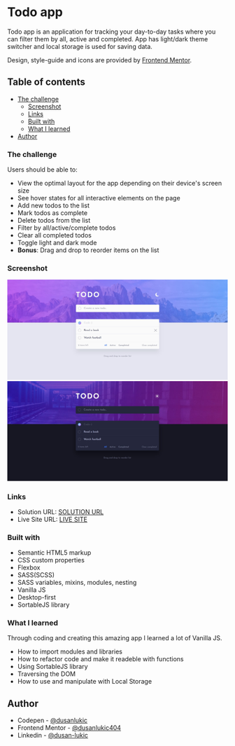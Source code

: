 # Todo app

Todo app is an application for tracking your day-to-day tasks where you can filter them by all, active and completed. App has light/dark theme switcher and local storage is used for saving data.

Design, style-guide and icons are provided by [Frontend Mentor](https://www.frontendmentor.io).

## Table of contents

- [The challenge](#the-challenge)
  - [Screenshot](#screenshot)
  - [Links](#links)
  - [Built with](#built-with)
  - [What I learned](#what-i-learned)
- [Author](#author)

### The challenge

Users should be able to:

- View the optimal layout for the app depending on their device's screen size
- See hover states for all interactive elements on the page
- Add new todos to the list
- Mark todos as complete
- Delete todos from the list
- Filter by all/active/complete todos
- Clear all completed todos
- Toggle light and dark mode
- **Bonus**: Drag and drop to reorder items on the list

### Screenshot

![Desktop - light mode](/src/images/desktopLight.jpg)
![Desktop - dark mode](/src/images/desktopDark.jpg)

### Links

- Solution URL: [SOLUTION URL]([https://your-solution-url.com](https://www.frontendmentor.io/solutions/todo-app-with-html-scss-and-vanilla-js-XP6nCxYfv2))
- Live Site URL: [LIVE SITE](https://your-daily-todos.netlify.com)

### Built with

- Semantic HTML5 markup
- CSS custom properties
- Flexbox
- SASS(SCSS)
- SASS variables, mixins, modules, nesting
- Vanilla JS
- Desktop-first
- SortableJS library

### What I learned

Through coding and creating this amazing app I learned a lot of Vanilla JS.

- How to import modules and libraries
- How to refactor code and make it readeble with functions
- Using SortableJS library
- Traversing the DOM
- How to use and manipulate with Local Storage

## Author

- Codepen - [@dusanlukic](https://codepen.io/dusanlukic)
- Frontend Mentor - [@dusanlukic404](https://www.frontendmentor.io/profile/dusanlukic404)
- Linkedin - [@dusan-lukic](https://www.linkedin.com/in/dusan-lukic/)
